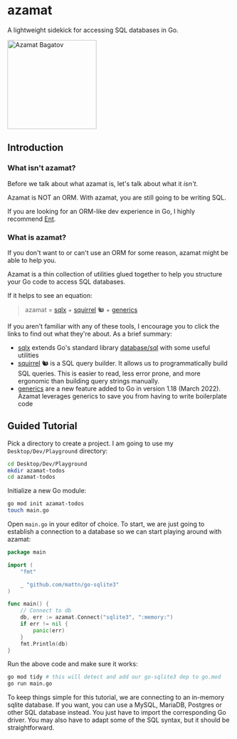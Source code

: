 # azamat

A lightweight sidekick for accessing SQL databases in Go.

<img src="https://upload.wikimedia.org/wikipedia/commons/e/e5/Ken_Davitian_2010.jpg" alt="Azamat Bagatov" width="200"/>

## Introduction

### What isn't azamat?

Before we talk about what azamat is, let's talk about what it _isn't_.

Azamat is NOT an ORM. With azamat, you are still going to be writing SQL.

If you are looking for an ORM-like dev experience in Go, I highly recommend [Ent](https://entgo.io/).

### What is azamat?

If you don't want to or can't use an ORM for some reason, azamat might be able to help you.

Azamat is a thin collection of utilities glued together to help you structure your Go code to access SQL databases.

If it helps to see an equation:

> azamat = [sqlx](https://github.com/jmoiron/sqlx) + [squirrel](https://github.com/Masterminds/squirrel) 🐿 + [generics](https://go.dev/doc/tutorial/generics)

If you aren't familiar with any of these tools, I encourage you to click the links to find out what they're about. As a brief summary:

- [sqlx](https://github.com/jmoiron/sqlx) extends Go's standard library [database/sql](https://pkg.go.dev/database/sql) with some useful utilities
- [squirrel](https://github.com/Masterminds/squirrel) 🐿 is a SQL query builder. It allows us to programmatically build SQL queries. This is easier to read, less error prone, and more ergonomic than building query strings manually.
- [generics](https://go.dev/doc/tutorial/generics) are a new feature added to Go in version 1.18 (March 2022). Azamat leverages generics to save you from having to write boilerplate code

## Guided Tutorial

Pick a directory to create a project. I am going to use my `Desktop/Dev/Playground` directory:

```sh
cd Desktop/Dev/Playground
mkdir azamat-todos
cd azamat-todos
```

Initialize a new Go module:

```sh
go mod init azamat-todos
touch main.go
```

Open `main.go` in your editor of choice. To start, we are just going to establish a connection to a database so we can start playing around with azamat:

```go
package main

import (
    "fmt"

    _ "github.com/mattn/go-sqlite3"
)

func main() {
    // Connect to db
	db, err := azamat.Connect("sqlite3", ":memory:")
	if err != nil {
		panic(err)
	}
    fmt.Println(db)
}
```

Run the above code and make sure it works:

```sh
go mod tidy # this will detect and add our go-sqlite3 dep to go.mod
go run main.go
```

To keep things simple for this tutorial, we are connecting to an in-memory sqlite database. If you want, you can use a MySQL, MariaDB, Postgres or other SQL database instead. You just have to import the corresponding Go driver. You may also have to adapt some of the SQL syntax, but it should be straightforward.
